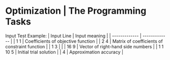 # Optimization | The Programming Tasks

Input Test Example:
| Input Line  | Input meaning |
| ------------- | ------------- |
| 1 1  | Coefficients of objective function  |
| 2 4  | Matrix of coefficients of constraint function  |
| 1 3  |                                                |
| 16 9 | Vector of right-hand side numbers |
| 1 1 10 5 | Initial trial solution  |
| 4 |  Approximation accuracy |
